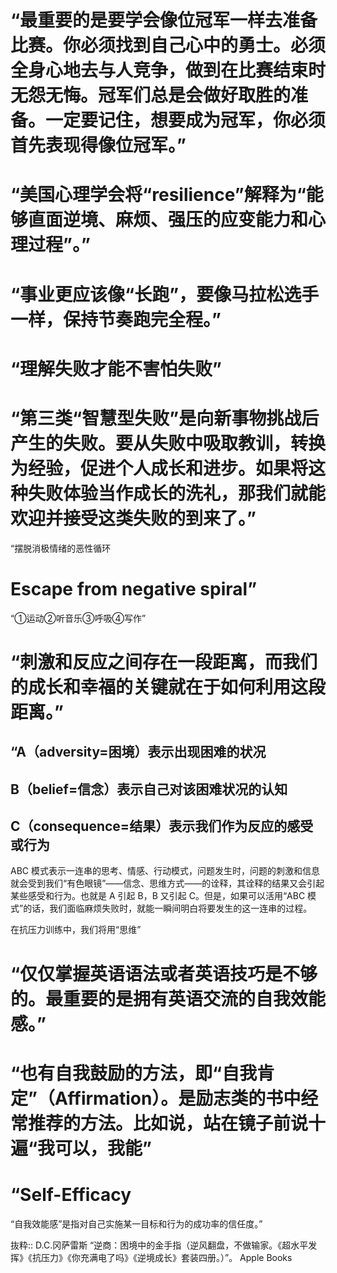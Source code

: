 # “最重要的是要学会像位冠军一样去准备比赛。你必须找到自己心中的勇士。必须全身心地去与人竞争，做到在比赛结束时无怨无悔。冠军们总是会做好取胜的准备。一定要记住，想要成为冠军，你必须首先表现得像位冠军。”

# “美国心理学会将“resilience”解释为“能够直面逆境、麻烦、强压的应变能力和心理过程”。”

# “事业更应该像“长跑”，要像马拉松选手一样，保持节奏跑完全程。”

# “理解失败才能不害怕失败”

# “第三类“智慧型失败”是向新事物挑战后产生的失败。要从失败中吸取教训，转换为经验，促进个人成长和进步。如果将这种失败体验当作成长的洗礼，那我们就能欢迎并接受这类失败的到来了。”

“摆脱消极情绪的恶性循环

# Escape from negative spiral”

“①运动②听音乐③呼吸④写作”

# “刺激和反应之间存在一段距离，而我们的成长和幸福的关键就在于如何利用这段距离。”

## “A（adversity=困境）表示出现困难的状况

## B（belief=信念）表示自己对该困难状况的认知

## C（consequence=结果）表示我们作为反应的感受或行为

ABC 模式表示一连串的思考、情感、行动模式，问题发生时，问题的刺激和信息就会受到我们“有色眼镜”——信念、思维方式——的诠释，其诠释的结果又会引起某些感受和行为。也就是 A 引起 B，B 又引起 C。但是，如果可以活用“ABC 模式”的话，我们面临麻烦失败时，就能一瞬间明白将要发生的这一连串的过程。

在抗压力训练中，我们将用“思维”

# “仅仅掌握英语语法或者英语技巧是不够的。最重要的是拥有英语交流的自我效能感。”

# “也有自我鼓励的方法，即“自我肯定”（Affirmation）。是励志类的书中经常推荐的方法。比如说，站在镜子前说十遍“我可以，我能”

# “Self-Efficacy

“自我效能感”是指对自己实施某一目标和行为的成功率的信任度。”

抜粋:: D.C.冈萨雷斯  “逆商：困境中的金手指（逆风翻盘，不做输家。《超水平发挥》《抗压力》《你充满电了吗》《逆境成长》套装四册。）”。 Apple Books  
